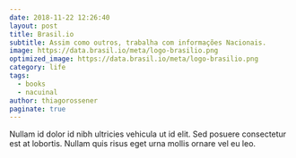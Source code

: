 ```yaml
---
date: 2018-11-22 12:26:40
layout: post
title: Brasil.io
subtitle: Assim como outros, trabalha com informações Nacionais.
image: https://data.brasil.io/meta/logo-brasilio.png
optimized_image: https://data.brasil.io/meta/logo-brasilio.png
category: life
tags:
  - books
  - nacuinal
author: thiagorossener
paginate: true
---
```

<!--page-->

Nullam id dolor id nibh ultricies vehicula ut id elit. Sed posuere consectetur est at lobortis. Nullam quis risus eget urna mollis ornare vel eu leo.










